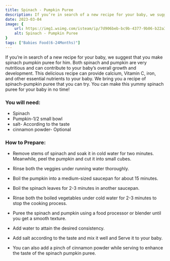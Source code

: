 ```yaml
---
title: Spinach - Pumpkin Puree
description: If you’re in search of a new recipe for your baby, we suggest that you make spinach pumpkin puree for him. Both spinach and pumpkin are very nutritious and can contribute to your baby’s overall growth and development. Th...
date: 2023-03-04
image: {
    url: https://img1.wsimg.com/isteam/ip/7d906beb-bc9b-4377-9b06-b22a3566899c/images.jpeg-114-4dbd558.jpg/:/rs=w:1280 ,
    alt: Spinach - Pumpkin Puree
}
tags: ["Babies Food(6-24Months)"]
---
```

If you’re in search of a new recipe for your baby, we suggest that you make spinach pumpkin puree for him. Both spinach and pumpkin are very nutritious and can contribute to your baby’s overall growth and development. This delicious recipe can provide calcium, Vitamin C, iron, and other essential nutrients to your baby. We bring you a recipe of spinach-pumpkin puree that you can try. You can make this yummy spinach puree for your baby in no time!

### You will need:

- Spinach
- Pumpkin-1/2 small bowl
- salt- According to the taste
- cinnamon powder- Optional

### How to Prepare:

- Remove stems of spinach and soak it in cold water for two minutes. Meanwhile, peel the pumpkin and cut it into small cubes.

- Rinse both the veggies under running water thoroughly.

- Boil the pumpkin into a medium-sized saucepan for about 15 minutes.

- Boil the spinach leaves for 2-3 minutes in another saucepan.

- Rinse both the boiled vegetables under cold water for 2-3 minutes to stop the cooking process.

- Puree the spinach and pumpkin using a food processor or blender until you get a smooth texture.

- Add water to attain the desired consistency.

- Add salt according to the taste and mix it well and Serve it to your baby.

- You can also add a pinch of cinnamon powder while serving to enhance the taste of the spinach pumpkin puree.